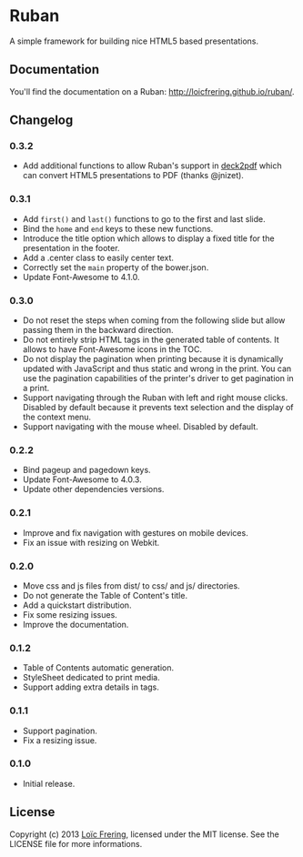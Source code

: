 Ruban
=====

A simple framework for building nice HTML5 based presentations.

Documentation
-------------

You'll find the documentation on a Ruban: http://loicfrering.github.io/ruban/.

Changelog
---------

### 0.3.2

* Add additional functions to allow Ruban's support in
  [deck2pdf](https://github.com/melix/deck2pdf) which can convert HTML5
  presentations to PDF (thanks @jnizet).

### 0.3.1

* Add `first()` and `last()` functions to go to the first and last slide.
* Bind the `home` and `end` keys to these new functions.
* Introduce the title option which allows to display a fixed title for the
  presentation in the footer.
* Add a .center class to easily center text.
* Correctly set the `main` property of the bower.json.
* Update Font-Awesome to 4.1.0.

### 0.3.0

* Do not reset the steps when coming from the following slide but allow passing
  them in the backward direction.
* Do not entirely strip HTML tags in the generated table of contents. It allows
  to have Font-Awesome icons in the TOC.
* Do not display the pagination when printing because it is dynamically updated
  with JavaScript and thus static and wrong in the print. You can use the
  pagination capabilities of the printer's driver to get pagination in a print.
* Support navigating through the Ruban with left and right mouse clicks.
  Disabled by default because it prevents text selection and the display of the
  context menu.
* Support navigating with the mouse wheel. Disabled by default.

### 0.2.2

* Bind pageup and pagedown keys.
* Update Font-Awesome to 4.0.3.
* Update other dependencies versions.

### 0.2.1

* Improve and fix navigation with gestures on mobile devices.
* Fix an issue with resizing on Webkit.

### 0.2.0

* Move css and js files from dist/ to css/ and js/ directories.
* Do not generate the Table of Content's title.
* Add a quickstart distribution.
* Fix some resizing issues.
* Improve the documentation.

### 0.1.2

* Table of Contents automatic generation.
* StyleSheet dedicated to print media.
* Support adding extra details in <detail> tags.

### 0.1.1

* Support pagination.
* Fix a resizing issue.

### 0.1.0

* Initial release.

License
-------

Copyright (c) 2013 [Loïc Frering](https://github.com/loicfrering), licensed
under the MIT license. See the LICENSE file for more informations.
